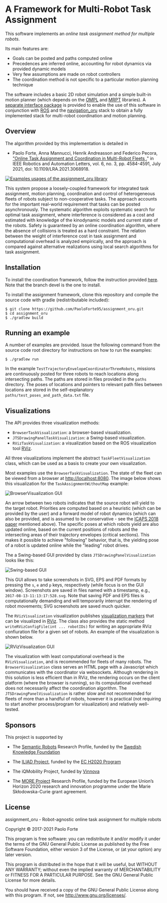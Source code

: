 # A Framework for Multi-Robot Task Assignment



This software implements an _online task assignment method for multiple robots_. 


Its main features are:

* Goals can be posted and paths computed online
* Precedences are inferred online, accounting for robot dynamics via provided dynamic models
* Very few assumptions are made on robot controllers
* The coordination method is not specific to a particular motion planning technique

The software includes a basic 2D robot simulation and a simple built-in motion planner (which depends on the <a href="http://ompl.kavrakilab.org/">OMPL</a> and <a href="http://www.mrpt.org/">MRPT</a> libraries). A <a href="https://github.com/FedericoPecora/coordination_oru_ros">separate interface package</a> is provided to enable the use of this software in conjunction with <a href="http://www.ros.org/">ROS</a> and the <a href="https://github.com/OrebroUniversity/navigation_oru-release">navigation_oru</a> stack to obtain a fully implemented stack for multi-robot coordination and motion planning.

## Overview
The algorithm provided by this implementation is detailed in



* Paolo Forte, Anna Mannucci, Henrik Andreasson and Federico Pecora, <a href="https://ieeexplore.ieee.org/abstract/document/9387084"> "Online Task Assignment and Coordination in Multi-Robot Fleets </a>," in IEEE Robotics and Automation Letters, vol. 6, no. 3, pp. 4584-4591, July 2021, doi: 10.1109/LRA.2021.3068918.


[![Examples usages of the assignment_oru library](https://img.youtube.com/vi/HCi1M1h7TCE/0.jpg)](https://www.youtube.com/watch?v=HCi1M1h7TCE "Examples usages of the assignment_oru library")

This system propose a loosely-coupled framework for integrated task assignment, motion planning, coordination and control of heterogeneous fleets of robots subject to non-cooperative tasks. The approach accounts for the important real-world requirement that tasks can be posted asynchronously. The systematic algorithm exploits systematic search for optimal task assignment, where interference is considered as a cost and estimated with knowledge of the kinodynamic models and current state of the robots. Safety is guaranteed by an online coordination algorithm, where the absence of collisions is treated as a hard constraint. The relation between the weight of interference cost in task assignment and computational overhead is analyzed empirically, and the approach is compared against alternative realizations using local search algorithms for task assignment.



## Installation

To install the coordination framework, follow the instruction provided <a href="https://github.com/FedericoPecora/coordination_oru.git">here</a>. Note that the branch devel is the one to install. 

To install the assignment framework, clone this repository and compile the source code with gradle (redistributable included):

```
$ git clone https://github.com/PaoloForte95/assignment_oru.git
$ cd assignment_oru
$ ./gradlew build

```


## Running an example
A number of examples are provided. Issue the following command from the source code root directory for instructions on how to run the examples:
```
$ ./gradlew run
```
In the example ```TestTrajectoryEnvelopeCoordinatorThreeRobots```, missions are continuously posted for three robots to reach locations along intersecting paths. The paths are stored in files provided in the ```paths``` directory. The poses of locations and pointers to relevant path files between locations are stored in the self-explanatory ```paths/test_poses_and_path_data.txt``` file.

## Visualizations
The API provides three visualization methods:

* ```BrowserTaskVisualization```: a browser-based visualization.
* ```JTSDrawingPanelTaskVisualization```: a Swing-based visualization.
* ```RVizTaskVisualization```: a visualization based on the ROS visualization tool <a href="http://wiki.ros.org/rviz">RViz</a>.

All three visualizations implement the abstract ```TaskFleetVisualization``` class, which can be used as a basis to create your own visualization.

Most examples use the ```BrowserTaskVisualization```. The state of the fleet can be viewed from a browser at <a href="http://localhost:8080">http://localhost:8080</a>. The image below shows this visualization for the ```TaskAssignmentWithoutMap``` example:

![BrowserVisualization GUI](images/browser-gui.png "Browser-based visualization")

An arrow between two robots indicates that the source robot will yield to the target robot. Priorities are computed based on a heuristic (which can be provided by the user) and a forward model of robot dynamics (which can also be provided, and is assumed to be conservative - see the <a href="http://iliad-project.eu/wp-content/uploads/papers/PecoraEtAlICAPS2018.pdf">ICAPS 2018 paper</a> mentioned above). The specific poses at which robots yield are also updated online, based on the current positions of robots and the intersecting areas of their trajectory envelopes (critical sections). This makes it possible to achieve "following" behavior, that is, the yielding pose of a robot is updated online while the "leading" robot drives.

The a Swing-based GUI provided by class ```JTSDrawingPanelVisualization``` looks like this:

![Swing-based GUI](images/coord.png "Swing-based visualization")

This GUI allows to take screenshots in SVG, EPS and PDF formats by pressing the ```s```, ```e``` and ```p``` keys, respectively (while focus is on the GUI window). Screenshots are saved in files named with a timestamp, e.g., ```2017-08-13-11:13:17:528.svg```. Note that saving PDF and EPS files is computationally demanding and will temporarily interrupt the rendering of robot movements; SVG screenshots are saved much quicker.

The ```RVizVisualization``` visualization publishes <a href="http://wiki.ros.org/rviz/DisplayTypes/Marker">visualization markers</a> that can be visualized in <a href="http://wiki.ros.org/rviz">RViz</a>. The class also provides the static method ```writeRVizConfigFile(int ... robotIDs)``` for writing an appropriate RViz confiuration file for a given set of robots. An example of the visualization is shown below.

![RVizVisualization GUI](images/rviz-gui.png "RViz-based visualization")

The visualization with least computational overhead is the ```RVizVisualization```, and is recommended for fleets of many robots. The ```BrowserVisualization``` class serves an HTML page with a Javascript which communicates with the coordinator via websockets. Although rendering in this solution is less efficient than in RViz, the rendering occurs on the client platform (where the browser is running), so its computational overhead does not necessarily affect the coordination algorithm. The ```JTSDrawingPanelVisualization``` is rather slow and not recommended for fleets of more than a handful of robots, however it is practical (not requiring to start another process/program for visualization) and relatively well-tested.




## Sponsors
This project is supported by

* The <a href="http://semanticrobots.oru.se">Semantic Robots</a> Research Profile, funded by the <a href="http://www.kks.se/">Swedish Knowledge Foundation</a>
* The <a href="https://iliad-project.eu/">ILIAD Project</a>, funded by the <a href="https://ec.europa.eu/programmes/horizon2020/">EC H2020 Program</a>
* The iQMobility Project, funded by <a href="https://www.vinnova.se/">Vinnova</a>

* The <a href="https://www.more-itn.eu/">MORE Project</a> Research Profile, funded by the European Union’s Horizon 2020 research and innovation programme under the Marie Skłodowska-Curie grant agreement. 

## License
assignment_oru - Robot-agnostic online task assignment for multiple robots

Copyright &copy; 2017-2021 Paolo Forte

This program is free software: you can redistribute it and/or modify it under the terms of the GNU General Public License as published by the Free Software Foundation, either version 3 of the License, or (at your option) any later version.

This program is distributed in the hope that it will be useful, but WITHOUT ANY WARRANTY; without even the implied warranty of MERCHANTABILITY or FITNESS FOR A PARTICULAR PURPOSE.  See the GNU General Public License for more details.

You should have received a copy of the GNU General Public License along with this program.  If not, see <http://www.gnu.org/licenses/>.
